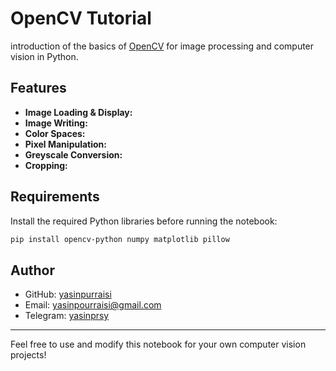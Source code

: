 # OpenCV Tutorial

introduction of the basics of [OpenCV](https://opencv.org/) for image processing and computer vision in Python.

## Features

- **Image Loading & Display:**
- **Image Writing:**
- **Color Spaces:**
- **Pixel Manipulation:**
- **Greyscale Conversion:**
- **Cropping:**

## Requirements

Install the required Python libraries before running the notebook:

```sh
pip install opencv-python numpy matplotlib pillow
```

## Author

- GitHub: [yasinpurraisi](https://github.com/yasinpurraisi)
- Email: yasinpourraisi@gmail.com
- Telegram: [yasinprsy](https://t.me/yasinprsy)

---

Feel free to use and modify this notebook for your own computer vision projects!